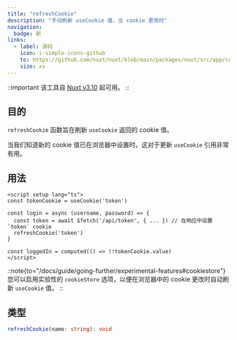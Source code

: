 ```yaml
---
title: "refreshCookie"
description: "手动刷新 useCookie 值，当 cookie 更改时"
navigation:
  badge: 新
links:
  - label: 源码
    icon: i-simple-icons-github
    to: https://github.com/nuxt/nuxt/blob/main/packages/nuxt/src/app/composables/cookie.ts
    size: xs
---
```


::important
该工具自 [Nuxt v3.10](/blog/v3-10) 起可用。
::

## 目的

`refreshCookie` 函数旨在刷新 `useCookie` 返回的 cookie 值。

当我们知道新的 cookie 值已在浏览器中设置时，这对于更新 `useCookie` 引用非常有用。

## 用法

```vue [app/app.vue]
<script setup lang="ts">
const tokenCookie = useCookie('token')

const login = async (username, password) => {
  const token = await $fetch('/api/token', { ... }) // 在响应中设置 `token` cookie
  refreshCookie('token')
}

const loggedIn = computed(() => !!tokenCookie.value)
</script>
```

::note{to="/docs/guide/going-further/experimental-features#cookiestore"}
您可以启用实验性的 `cookieStore` 选项，以便在浏览器中的 cookie 更改时自动刷新 `useCookie` 值。
::

## 类型

```ts
refreshCookie(name: string): void
```
